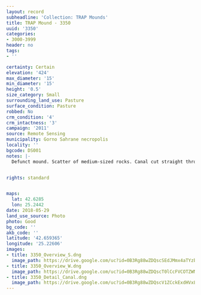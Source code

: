 ```yaml
---
layout: record
subheadline: 'Collection: TRAP Mounds'
title: TRAP Mound - 3350
uuid: '3350'
categories:
- 3000-3999
header: no
tags:
- ''

certainty: Certain
elevation: '424'
max_diameter: '15'
min_diameter: '15'
height: '0.5'
size_category: Small
surrounding_land_use: Pasture
surface_condition: Pasture
robbed: No
crm_condition: '4'
crm_intactness: '3'
campaign: '2011'
source: Remote Sensing
municipality: Gorno Sahrane necropolis
locality: ''
bgcode: DS001
notes: |-
  Defunct mound. Scatter of medium-sized rocks. Canal cut straight through middle (running north-south).


rights: standard


maps:
  lat: 42.6285
  lon: 25.2442
date: 2018-05-29
land_use_source: Photo
photo: Good
bg_code: ''
akb_code: ''
latitude: '42.659365'
longitude: '25.22606'
images:
- title: 3350_Overview_S.dng
  image_path: https://drive.google.com/uc?id=0B3Rg88wZDQscSEdJMmx4aTYzbzQ
- title: 3350_Overview_W.dng
  image_path: https://drive.google.com/uc?id=0B3Rg88wZDQscT0lCcFVCOTZWN1k
- title: 3350_Detail_Canal.dng
  image_path: https://drive.google.com/uc?id=0B3Rg88wZDQscV1ZCckExdHVxLXM
---
```

